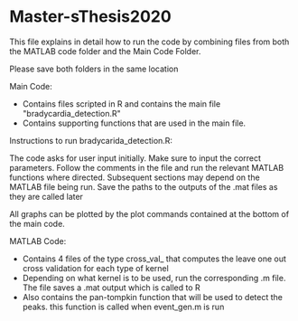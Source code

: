 # Master-sThesis2020


This file explains in detail how to run the code by combining files from both the MATLAB code folder and the Main Code Folder.

Please save both folders in the same location

Main Code:

- Contains files scripted in R and contains the main file "bradycardia_detection.R"
- Contains supporting functions that are used in the main file.

Instructions to run bradycarida_detection.R:

The code asks for user input initially. Make sure to input the correct parameters.
Follow the comments in the file and run the relevant MATLAB functions where directed. Subsequent sections may depend on the MATLAB file being run.
Save the paths to the outputs of the .mat files as they are called later

All graphs can be plotted by the plot commands contained at the bottom of the main code.

MATLAB Code:

- Contains 4 files of the type cross_val_<insert kernel name> that computes the leave one out cross validation for each type of kernel
- Depending on what kernel is to be used, run the corresponding .m file. The file saves a .mat output which is called to R
- Also contains the pan-tompkin function that will be used to detect the peaks. this function is called when event_gen.m is run



